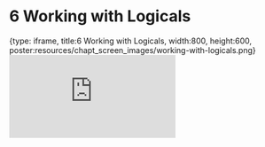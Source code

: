 # 6 Working with Logicals
 
{type: iframe, title:6 Working with Logicals, width:800, height:600, poster:resources/chapt_screen_images/working-with-logicals.png}
![](https://datatrail-jhu.github.io/05_R/no_toc/working-with-logicals.html)
 

 
